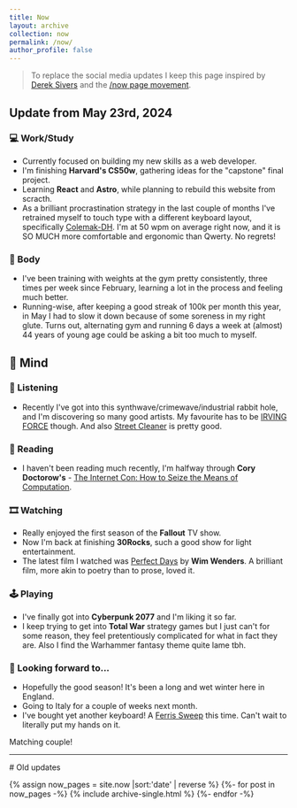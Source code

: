 ```yaml
---
title: Now
layout: archive
collection: now
permalink: /now/
author_profile: false
---
```


> To replace the social media updates I keep this page inspired by [Derek Sivers](http://sivers.org/) and the [/now page movement](https://nownownow.com/about).

## Update from May 23rd, 2024

### 💻 Work/Study

- Currently focused on building my new skills as a web developer.
- I'm finishing **Harvard's CS50w**, gathering ideas for the "capstone" final project.
- Learning **React** and **Astro**, while planning to rebuild this website from scracth.
- As a brilliant procrastination strategy in the last couple of months I've retrained myself to touch type with a different keyboard layout, specifically [Colemak-DH](https://colemakmods.github.io/mod-dh/). I'm at 50 wpm on average right now, and it is SO MUCH more comfortable and ergonomic than Qwerty. No regrets!

### 💪 Body

- I've been training with weights at the gym pretty consistently, three times per week since February, learning a lot in the process and feeling much better.
- Running-wise, after keeping a good streak of 100k per month this year, in May I had to slow it down because of some soreness in my right glute. Turns out, alternating gym and running 6 days a week at (almost) 44 years of young age could be asking a bit too much to myself.

## 🧠 Mind

### 🎵 Listening

- Recently I've got into this synthwave/crimewave/industrial rabbit hole, and I'm discovering so many good artists. My favourite has to be [IRVING FORCE](https://irvingforce.bandcamp.com/album/deep-clean-subdivision) though. And also [Street Cleaner](https://streetcleaner.bandcamp.com) is pretty good.

### 📖 Reading

- I haven't been reading much recently, I'm halfway through **Cory Doctorow's** - [The Internet Con: How to Seize the Means of Computation](https://www.goodreads.com/book/show/120806182-the-internet-con).

### 🎞️ Watching

- Really enjoyed the first season of the **Fallout** TV show.
- Now I'm back at finishing **30Rocks**, such a good show for light entertainment.
- The latest film I watched was [Perfect Days](https://www.themoviedb.org/movie/976893-perfect-days) by **Wim Wenders**. A brilliant film, more akin to poetry than to prose, loved it.

### 🕹️ Playing

- I've finally got into **Cyberpunk 2077** and I'm liking it so far.
- I keep trying to get into **Total War** strategy games but I just can't for some reason, they feel pretentiously complicated for what in fact they are. Also I find the Warhammer fantasy theme quite lame tbh.

### 🔭 Looking forward to...

- Hopefully the good season! It's been a long and wet winter here in England.
- Going to Italy for a couple of weeks next month.
- I've bought yet another keyboard! A [Ferris Sweep](https://github.com/davidphilipbarr/Sweep) this time. Can't wait to literally put my hands on it.



<figcaption>Matching couple!</figcaption>

<hr>
# Old updates

{% assign now_pages = site.now |sort:'date' | reverse %}
{%- for post in now_pages -%}
{% include archive-single.html %}
{%- endfor -%}
